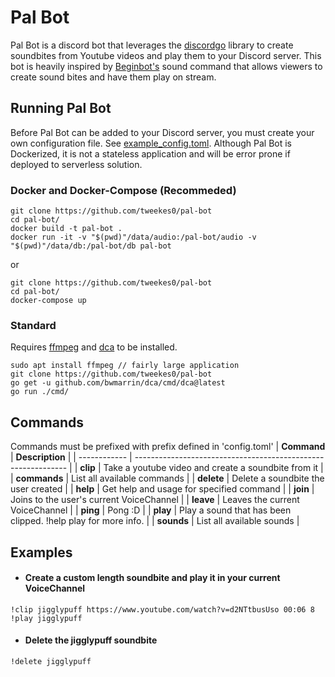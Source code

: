 # Pal Bot

Pal Bot is a discord bot that leverages
the [discordgo](https://github.com/bwmarrin/discordgo) library to create soundbites from Youtube videos and play them to your Discord server. This bot is heavily inspired by [Beginbot's](https://www.twitch.tv/beginbot) sound command that allows viewers to create sound bites and have them play on stream.

## Running Pal Bot

Before Pal Bot can be added to your Discord server, you must create your own configuration file. See [example_config.toml](https://github.com/tweekes0/pal-bot/blob/main/example_config.toml). Although Pal Bot is Dockerized, it is not a stateless application and will be error prone if deployed to serverless solution.

### Docker and Docker-Compose (Recommeded)

```
git clone https://github.com/tweekes0/pal-bot
cd pal-bot/
docker build -t pal-bot .
docker run -it -v "$(pwd)"/data/audio:/pal-bot/audio -v "$(pwd)"/data/db:/pal-bot/db pal-bot
```

or

```
git clone https://github.com/tweekes0/pal-bot
cd pal-bot/
docker-compose up
```

### Standard

Requires [ffmpeg](https://ffmpeg.org/) and [dca](https://github.com/bwmarrin/dca) to be installed.

```
sudo apt install ffmpeg // fairly large application
git clone https://github.com/tweekes0/pal-bot
go get -u github.com/bwmarrin/dca/cmd/dca@latest
go run ./cmd/
```

## Commands
Commands must be prefixed with prefix defined in 'config.toml'
| **Command**  | **Description**                                               |
| ------------ | ------------------------------------------------------------- |
| **clip**     | Take a youtube video and create a soundbite from it           |
| **commands** | List all available commands                                   |
| **delete**   | Delete a soundbite the user created                           |
| **help**     | Get help and usage for specified command                      |
| **join**     | Joins to the user's current VoiceChannel                      |
| **leave**    | Leaves the current VoiceChannel                               |
| **ping**     | Pong :D                                                       |
| **play**     | Play a sound that has been clipped. !help play for more info. |
| **sounds**   | List all available sounds                                     |

## Examples

- #### Create a custom length soundbite and play it in your current VoiceChannel
```
!clip jigglypuff https://www.youtube.com/watch?v=d2NTtbusUso 00:06 8 
!play jigglypuff
```

- #### Delete the jigglypuff soundbite
```
!delete jigglypuff
```